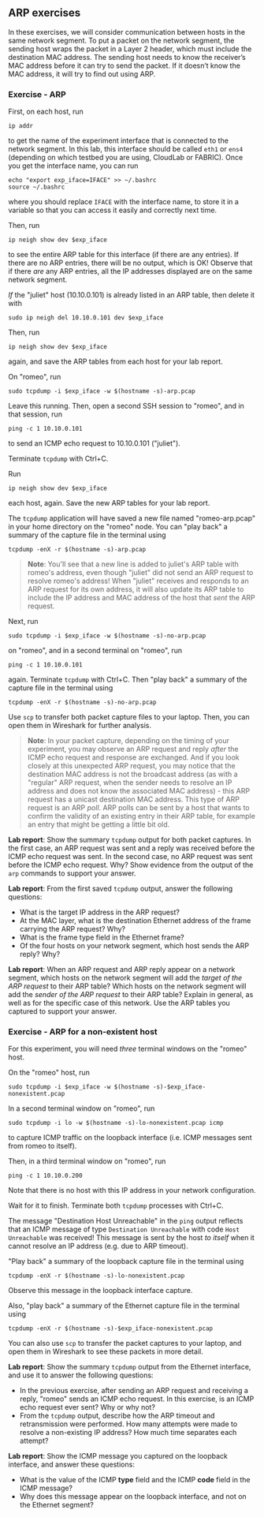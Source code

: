 ## ARP exercises

In these exercises, we will consider communication between hosts in the same network segment. To put a packet on the network segment, the sending host wraps the packet in a Layer 2 header, which must include the destination MAC address. The sending host needs to know the receiver’s MAC address before it can try to send the packet. If it doesn’t know the MAC address, it will try to find out using ARP. 


### Exercise - ARP

First, on each host, run

```
ip addr
```

to get the name of the experiment interface that is connected to the network segment. In this lab, this interface should be called `eth1` or `ens4` (depending on which testbed you are using, CloudLab or FABRIC). Once you get the interface name, you can run

```
echo "export exp_iface=IFACE" >> ~/.bashrc
source ~/.bashrc
```
where you should replace `IFACE` with the interface name, to store it in a variable so that you can access it easily and correctly next time.

Then, run

```
ip neigh show dev $exp_iface
```

to see the entire ARP table for this interface (if there are any entries).  If there are no ARP entries, there will be no output, which is OK! Observe that if there *are* any ARP entries, all the IP addresses displayed are on the same network segment. 

*If* the "juliet" host (10.10.0.101) is already listed in an ARP table, then delete it with

```
sudo ip neigh del 10.10.0.101 dev $exp_iface
```

Then, run 


```
ip neigh show dev $exp_iface
```

again, and save the ARP tables from each host for your lab report.


On "romeo", run

```
sudo tcpdump -i $exp_iface -w $(hostname -s)-arp.pcap
```

Leave this running. Then, open a second SSH session to "romeo", and in that session, run

```
ping -c 1 10.10.0.101
```

to send an ICMP echo request to 10.10.0.101 ("juliet").

Terminate `tcpdump` with Ctrl+C. 

Run 

```
ip neigh show dev $exp_iface
```

each host, again. Save the new ARP tables for your lab report.


The `tcpdump` application will have saved a new file named "romeo-arp.pcap" in your home directory on the "romeo" node. You can "play back" a summary of the capture file in the terminal using


```
tcpdump -enX -r $(hostname -s)-arp.pcap
```


> **Note**: You'll see that a new line is added to juliet's ARP table with romeo's address, even though "juliet" did not send an ARP request to resolve romeo's address! When "juliet" receives and responds to an ARP request for its own address, it will also update its ARP table to include the IP address and MAC address of the host that _sent_ the ARP request. 

Next, run

```
sudo tcpdump -i $exp_iface -w $(hostname -s)-no-arp.pcap
```

on "romeo", and in a second terminal on "romeo", run

```
ping -c 1 10.10.0.101
```

again. Terminate `tcpdump` with Ctrl+C. Then "play back" a summary of the capture file in the terminal using

```
tcpdump -enX -r $(hostname -s)-no-arp.pcap
```


Use `scp` to transfer both packet capture files to your laptop. Then, you can open them in Wireshark for further analysis.

> **Note**: In your packet capture, depending on the timing of your experiment, you may observe an ARP request and reply *after* the ICMP echo request and response are exchanged. And if you look closely at this unexpected ARP request, you may notice that the destination MAC address is not the broadcast address (as with a "regular" ARP request, when the sender needs to resolve an IP address and does not know the associated MAC address) - this ARP request has a unicast destination MAC address. This type of ARP request is an ARP *poll*. ARP polls can be sent by a host that wants to confirm the validity of an existing entry in their ARP table, for example an entry that might be getting a little bit old.



**Lab report**: Show the summary `tcpdump` output for both packet captures. In the first case, an ARP request was sent and a reply was received before the ICMP echo request was sent. In the second case, no ARP request was sent before the ICMP echo request. Why? Show evidence from the output of the `arp` commands to support your answer.

**Lab report**: From the first saved `tcpdump` output, answer the following questions:

* What is the target IP address in the ARP request?
* At the MAC layer, what is the destination Ethernet address of the frame carrying the ARP request? Why?
* What is the frame type field in the Ethernet frame?
* Of the four hosts on your network segment, which host sends the ARP reply? Why?


**Lab report**: When an ARP request and ARP reply appear on a network segment, which hosts on the network segment will add the *target of the ARP request* to their ARP table? Which hosts on the network segment will add the *sender of the ARP request* to their ARP table? Explain in general, as well as for the specific case of this network. Use the ARP tables you captured to support your answer.

### Exercise - ARP for a non-existent host

For this experiment, you will need *three* terminal windows on the "romeo" host.

On the "romeo" host, run

```
sudo tcpdump -i $exp_iface -w $(hostname -s)-$exp_iface-nonexistent.pcap
```

In a second terminal window on "romeo", run

```
sudo tcpdump -i lo -w $(hostname -s)-lo-nonexistent.pcap icmp
```

to capture ICMP traffic on the loopback interface (i.e. ICMP messages sent from romeo to itself).

Then, in a third terminal window on "romeo", run

```
ping -c 1 10.10.0.200
```

Note that there is no host with this IP address in your network configuration.


Wait for it to finish. Terminate both `tcpdump` processes with Ctrl+C. 


The message "Destination Host Unreachable" in the `ping` output reflects that an ICMP message of type `Destination Unreachable` with code `Host Unreachable` was received! This message is sent by the host *to itself* when it cannot resolve an IP address (e.g. due to ARP timeout). 

"Play back" a summary of the loopback capture file in the terminal using

```
tcpdump -enX -r $(hostname -s)-lo-nonexistent.pcap
```

Observe this message in the loopback interface capture.

Also, "play back" a summary of the Ethernet capture file in the terminal using

```
tcpdump -enX -r $(hostname -s)-$exp_iface-nonexistent.pcap
```

You can also use `scp` to transfer the packet captures to your laptop, and open them in Wireshark to see these packets in more detail.


**Lab report**: Show the summary `tcpdump` output from the Ethernet interface, and use it to answer the following questions: 

* In the previous exercise, after sending an ARP request and receiving a reply, "romeo" sends an ICMP echo request. In this exercise, is an ICMP echo request ever sent? Why or why not?
* From the `tcpdump` output, describe how the ARP timeout and retransmission were performed. How many attempts were made to resolve a non-existing IP address? How much time separates each attempt?

**Lab report**: Show the ICMP message you captured on the loopback interface, and answer these questions:

* What is the value of the ICMP **type** field and the ICMP **code** field in the ICMP message?
* Why does this message appear on the loopback interface, and not on the Ethernet segment?

